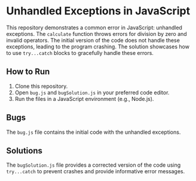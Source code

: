 # Unhandled Exceptions in JavaScript

This repository demonstrates a common error in JavaScript: unhandled exceptions.  The `calculate` function throws errors for division by zero and invalid operators. The initial version of the code does not handle these exceptions, leading to the program crashing.  The solution showcases how to use `try...catch` blocks to gracefully handle these errors.

## How to Run

1. Clone this repository.
2. Open `bug.js` and `bugSolution.js` in your preferred code editor.
3. Run the files in a JavaScript environment (e.g., Node.js).

## Bugs

The `bug.js` file contains the initial code with the unhandled exceptions. 

## Solutions

The `bugSolution.js` file provides a corrected version of the code using `try...catch` to prevent crashes and provide informative error messages.